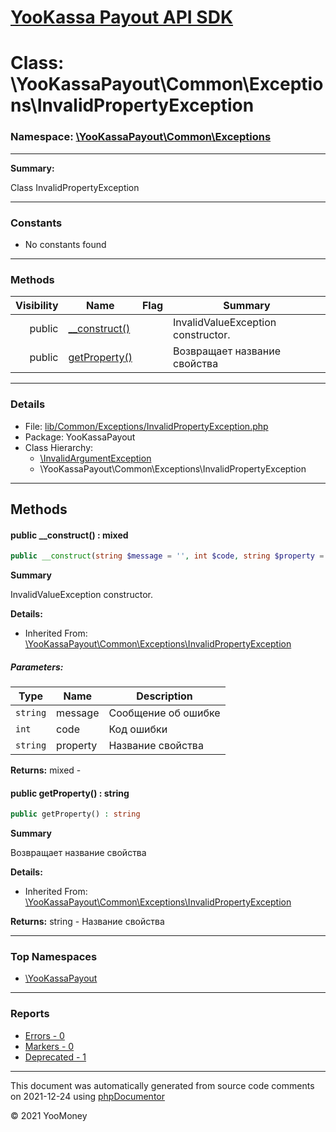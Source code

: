 # [YooKassa Payout API SDK](../home.md)

# Class: \YooKassaPayout\Common\Exceptions\InvalidPropertyException
### Namespace: [\YooKassaPayout\Common\Exceptions](../namespaces/yookassapayout-common-exceptions.md)
---
**Summary:**

Class InvalidPropertyException

---
### Constants
* No constants found
---
### Methods
| Visibility | Name | Flag | Summary |
| ----------:| ---- | ---- | ------- |
| public | [__construct()](../classes/YooKassaPayout-Common-Exceptions-InvalidPropertyException.md#method___construct) |  | InvalidValueException constructor. |
| public | [getProperty()](../classes/YooKassaPayout-Common-Exceptions-InvalidPropertyException.md#method_getProperty) |  | Возвращает название свойства |
---
### Details
* File: [lib/Common/Exceptions/InvalidPropertyException.php](../../lib/Common/Exceptions/InvalidPropertyException.php)
* Package: YooKassaPayout
* Class Hierarchy: 
  * [\InvalidArgumentException](\InvalidArgumentException)
  * \YooKassaPayout\Common\Exceptions\InvalidPropertyException

---
## Methods
<a name="method___construct" class="anchor"></a>
#### public __construct() : mixed

```php
public __construct(string $message = '', int $code, string $property = '') : mixed
```

**Summary**

InvalidValueException constructor.

**Details:**
* Inherited From: [\YooKassaPayout\Common\Exceptions\InvalidPropertyException](../classes/YooKassaPayout-Common-Exceptions-InvalidPropertyException.md)
##### Parameters:
| Type | Name | Description |
| ---- | ---- | ----------- |
| <code lang="php">string</code> | message  | Сообщение об ошибке |
| <code lang="php">int</code> | code  | Код ошибки |
| <code lang="php">string</code> | property  | Название свойства |

**Returns:** mixed - 


<a name="method_getProperty" class="anchor"></a>
#### public getProperty() : string

```php
public getProperty() : string
```

**Summary**

Возвращает название свойства

**Details:**
* Inherited From: [\YooKassaPayout\Common\Exceptions\InvalidPropertyException](../classes/YooKassaPayout-Common-Exceptions-InvalidPropertyException.md)

**Returns:** string - Название свойства



---

### Top Namespaces

* [\YooKassaPayout](../namespaces/yookassapayout.md)

---

### Reports
* [Errors - 0](../reports/errors.md)
* [Markers - 0](../reports/markers.md)
* [Deprecated - 1](../reports/deprecated.md)

---

This document was automatically generated from source code comments on 2021-12-24 using [phpDocumentor](http://www.phpdoc.org/)

&copy; 2021 YooMoney
